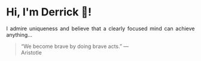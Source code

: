 # Hi, I'm Derrick 👋!
<p align="justify">I admire uniqueness and believe that a clearly focused mind can achieve anything...</p> 
<!-- #quote-start -->
<blockquote>&ldquo;We become brave by doing brave acts.&rdquo; &mdash; <footer>Aristotle</footer></blockquote>
<!-- #quote-end -->
